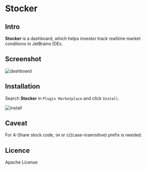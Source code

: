 # Stocker

## Intro

**Stocker** is a dashboard, which helps investor track realtime market conditions in JetBrains IDEs.

## Screenshot

![dashboard](https://i.imgur.com/hP1TbCD.png)

## Installation

Search **Stocker** in `Plugin Marketplace` and click `Install`.

![install](https://i.imgur.com/g3AODxd.png)

## Caveat

For A-Share stock code, `SH` or `SZ`(case-insensitive) prefix is needed.

## Licence

Apache License
